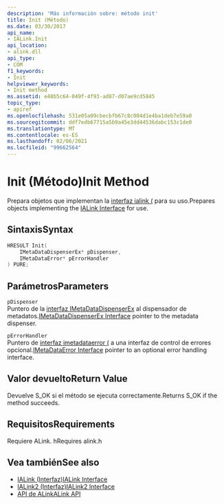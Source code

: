 ```yaml
---
description: 'Más información sobre: método init'
title: Init (Método)
ms.date: 03/30/2017
api_name:
- IALink.Init
api_location:
- alink.dll
api_type:
- COM
f1_keywords:
- Init
helpviewer_keywords:
- Init method
ms.assetid: e48b5c64-049f-4f93-ad87-d07ae9cd5845
topic_type:
- apiref
ms.openlocfilehash: 531e05a09cbecbfb67c8c004d1e4ba1deb7e59a0
ms.sourcegitcommit: ddf7edb67715a5b9a45e3dd44536dabc153c1de0
ms.translationtype: MT
ms.contentlocale: es-ES
ms.lasthandoff: 02/06/2021
ms.locfileid: "99662564"
---
```

# <a name="init-method"></a><span data-ttu-id="f7bd8-103">Init (Método)</span><span class="sxs-lookup"><span data-stu-id="f7bd8-103">Init Method</span></span>

<span data-ttu-id="f7bd8-104">Prepara objetos que implementan la [interfaz ialink (](ialink-interface.md) para su uso.</span><span class="sxs-lookup"><span data-stu-id="f7bd8-104">Prepares objects implementing the [IALink Interface](ialink-interface.md) for use.</span></span>  
  
## <a name="syntax"></a><span data-ttu-id="f7bd8-105">Sintaxis</span><span class="sxs-lookup"><span data-stu-id="f7bd8-105">Syntax</span></span>  
  
```cpp  
HRESULT Init(  
    IMetaDataDispenserEx* pDispenser,  
    IMetaDataError* pErrorHandler  
) PURE;  
```  
  
## <a name="parameters"></a><span data-ttu-id="f7bd8-106">Parámetros</span><span class="sxs-lookup"><span data-stu-id="f7bd8-106">Parameters</span></span>  

 `pDispenser`  
 <span data-ttu-id="f7bd8-107">Puntero de la [interfaz IMetaDataDispenserEx](../metadata/imetadatadispenserex-interface.md) al dispensador de metadatos.</span><span class="sxs-lookup"><span data-stu-id="f7bd8-107">[IMetaDataDispenserEx Interface](../metadata/imetadatadispenserex-interface.md) pointer to the metadata dispenser.</span></span>  
  
 `pErrorHandler`  
 <span data-ttu-id="f7bd8-108">Puntero de [interfaz imetadataerror (](../metadata/imetadataerror-interface.md) a una interfaz de control de errores opcional.</span><span class="sxs-lookup"><span data-stu-id="f7bd8-108">[IMetaDataError Interface](../metadata/imetadataerror-interface.md) pointer to an optional error handling interface.</span></span>  
  
## <a name="return-value"></a><span data-ttu-id="f7bd8-109">Valor devuelto</span><span class="sxs-lookup"><span data-stu-id="f7bd8-109">Return Value</span></span>  

 <span data-ttu-id="f7bd8-110">Devuelve S_OK si el método se ejecuta correctamente.</span><span class="sxs-lookup"><span data-stu-id="f7bd8-110">Returns S_OK if the method succeeds.</span></span>  
  
## <a name="requirements"></a><span data-ttu-id="f7bd8-111">Requisitos</span><span class="sxs-lookup"><span data-stu-id="f7bd8-111">Requirements</span></span>  

 <span data-ttu-id="f7bd8-112">Requiere ALink. h</span><span class="sxs-lookup"><span data-stu-id="f7bd8-112">Requires alink.h</span></span>  
  
## <a name="see-also"></a><span data-ttu-id="f7bd8-113">Vea también</span><span class="sxs-lookup"><span data-stu-id="f7bd8-113">See also</span></span>

- [<span data-ttu-id="f7bd8-114">IALink (Interfaz)</span><span class="sxs-lookup"><span data-stu-id="f7bd8-114">IALink Interface</span></span>](ialink-interface.md)
- [<span data-ttu-id="f7bd8-115">IALink2 (Interfaz)</span><span class="sxs-lookup"><span data-stu-id="f7bd8-115">IALink2 Interface</span></span>](ialink2-interface.md)
- [<span data-ttu-id="f7bd8-116">API de ALink</span><span class="sxs-lookup"><span data-stu-id="f7bd8-116">ALink API</span></span>](index.md)
